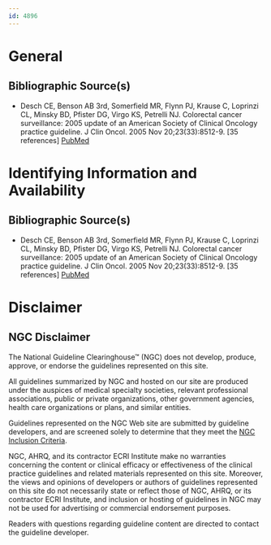 ```yaml
---
id: 4896
---
```


# General

## Bibliographic Source(s)

- Desch CE, Benson AB 3rd, Somerfield MR, Flynn PJ, Krause C, Loprinzi CL, Minsky BD, Pfister DG, Virgo KS, Petrelli NJ. Colorectal cancer surveillance: 2005 update of an American Society of Clinical Oncology practice guideline. J Clin Oncol. 2005 Nov 20;23(33):8512-9. [35 references] [ PubMed ](http://www.ncbi.nlm.nih.gov/entrez/query.fcgi?cmd=Retrieve&db=pubmed&dopt=Abstract&list_uids=16260687)

# Identifying Information and Availability

## Bibliographic Source(s)

- Desch CE, Benson AB 3rd, Somerfield MR, Flynn PJ, Krause C, Loprinzi CL, Minsky BD, Pfister DG, Virgo KS, Petrelli NJ. Colorectal cancer surveillance: 2005 update of an American Society of Clinical Oncology practice guideline. J Clin Oncol. 2005 Nov 20;23(33):8512-9. [35 references] [ PubMed ](http://www.ncbi.nlm.nih.gov/entrez/query.fcgi?cmd=Retrieve&db=pubmed&dopt=Abstract&list_uids=16260687)

# Disclaimer

## NGC Disclaimer

The National Guideline Clearinghouse™ (NGC) does not develop, produce, approve, or endorse the guidelines represented on this site.

All guidelines summarized by NGC and hosted on our site are produced under the auspices of medical specialty societies, relevant professional associations, public or private organizations, other government agencies, health care organizations or plans, and similar entities.

Guidelines represented on the NGC Web site are submitted by guideline developers, and are screened solely to determine that they meet the [NGC Inclusion Criteria](/help-and-about/summaries/inclusion-criteria).

NGC, AHRQ, and its contractor ECRI Institute make no warranties concerning the content or clinical efficacy or effectiveness of the clinical practice guidelines and related materials represented on this site. Moreover, the views and opinions of developers or authors of guidelines represented on this site do not necessarily state or reflect those of NGC, AHRQ, or its contractor ECRI Institute, and inclusion or hosting of guidelines in NGC may not be used for advertising or commercial endorsement purposes.

Readers with questions regarding guideline content are directed to contact the guideline developer.

